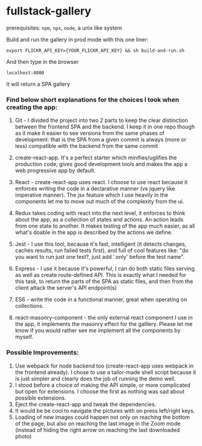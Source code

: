 # fullstack-gallery

prerequisites: `npm`, `npx`, `node`, a unix like system 

Build and run the gallery in prod mode with this one liner:
```
export FLICKR_API_KEY={YOUR_FLICKR_API_KEY} && sh build-and-run.sh

```

And then type in the browser 
```
localhost:4000

```

It will return a SPA gallery

### Find below short explanations for the choices I took when creating the app:

1. Git - I divided the project into two 2 parts to keep the clear distinction between the frontend SPA and
the backend. I keep it in one repo though as it make it easier to see versions from the same phases of development: 
that is the SPA from a given commit is always (more or less) compatible with the backend from the same commit

2. create-react-app. It's a perfect starter which 
minifies/uglifies the production code, gives good development tools and makes the app a web progressive app 
by default. 

3. React - create-react-app uses react. I choose to use react because it 
enforces writing the code in a declarative manner (vs jquery like imperative manner). 
The jsx feature which I use heavily in the components let me to move out much of the complexity from the ui.

4. Redux takes coding with react into the next level, it enforces to think about the app, as a collection 
of states and actions. An action leads from one state to another. It makes testing of the app much easier, as
all what's doable in the app is described by the actions we define.

5. Jest - I use this tool, because it's fast, intelligent (it detects changes, caches results, run failed tests first),
and full of cool features like: "do you want to run just one test?, just add '.only' before the test name".
  
6. Express - I use it because it's powerful, I can do both static files serving as well as create route-defined API. 
This is exactly what I needed for this task, to return the parts of the SPA as static files, and then from the client
attack the server's API endpoint(s) 

7. ES6 - write the code in a functional manner, great when operating on collections.

8. react-masonry-component - the only external react component I use in the app, it implements the 
masonry effect for the galllery. Please let me know if you would rather see me implement all the components by myself.

### Possible Improvements:

1. Use webpack for node backend too (create-react-app uses webpack in the frontend already). I chose to use a tailor-made
shell script because it is just simpler and clearly does the job of running the demo well.
2. I stood before a choice of making the API simple, or more complicated but open for extensions. I choose the first
as nothing was sad about possible extensions.
3. Eject the create-react-app and tweak the dependencies.
4. It would be be cool to navigate the pictures with on press left/right keys.
5. Loading of new images could happen not only on reaching the bottom of the page, but also on reaching the last image 
in the Zoom mode (instead of hiding the right arrow on reaching the last downloaded photo)